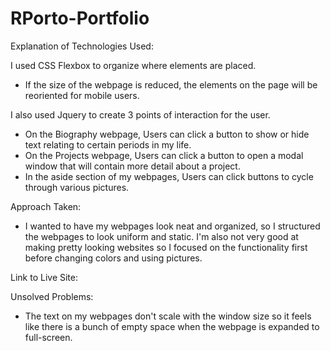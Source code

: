 # RPorto-Portfolio

Explanation of Technologies Used:

I used CSS Flexbox to organize where elements are placed.
- If the size of the webpage is reduced, the elements on the page will be reoriented for mobile users.

I also used Jquery to create 3 points of interaction for the user.
- On the Biography webpage, Users can click a button to show or hide text relating to certain periods in my life.
- On the Projects webpage, Users can click a button to open a modal window that will contain more detail about a project.
- In the aside section of my webpages, Users can click buttons to cycle through various pictures.

Approach Taken:
- I wanted to have my webpages look neat and organized, so I structured the webpages to look uniform and static. I'm also not very good at making pretty looking websites so I focused on the functionality first before changing colors and using pictures.

Link to Live Site:

Unsolved Problems:
- The text on my webpages don't scale with the window size so it feels like there is a bunch of empty space when the webpage is expanded to full-screen.

